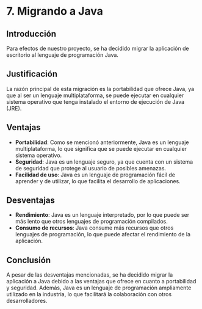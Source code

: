 # 7. Migrando a Java

## Introducción

Para efectos de nuestro proyecto, se ha decidido migrar la aplicación de escritorio al lenguaje de programación Java.

## Justificación

La razón principal de esta migración es la portabilidad que ofrece Java, ya que al ser un lenguaje multiplataforma, se
puede ejecutar en cualquier sistema operativo que tenga instalado el entorno de ejecución de Java (JRE).

## Ventajas

- **Portabilidad**: Como se mencionó anteriormente, Java es un lenguaje multiplataforma, lo que significa que se puede
  ejecutar en cualquier sistema operativo.
- **Seguridad**: Java es un lenguaje seguro, ya que cuenta con un sistema de seguridad que protege al usuario de
  posibles amenazas.
- **Facilidad de uso**: Java es un lenguaje de programación fácil de aprender y de utilizar, lo que facilita el
  desarrollo de aplicaciones.

## Desventajas

- **Rendimiento**: Java es un lenguaje interpretado, por lo que puede ser más lento que otros lenguajes de programación
  compilados.
- **Consumo de recursos**: Java consume más recursos que otros lenguajes de programación, lo que puede afectar el
  rendimiento de la aplicación.

## Conclusión

A pesar de las desventajas mencionadas, se ha decidido migrar la aplicación a Java debido a las ventajas que ofrece en
cuanto a portabilidad y seguridad. Además, Java es un lenguaje de programación ampliamente utilizado en la industria, lo
que facilitará la colaboración con otros desarrolladores.
